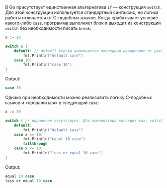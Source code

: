 
В Go присутствует единственная альтернатива `if` — конструкция `switch`. Для этой конструкции используется стандартный синтаксис, но логика работы отличается от С-подобных языков. Когда срабатывает условие какого-либо `case`, программа выполняет блок и выходит из конструкции `switch` без необходимости писать `break`:

```go
x := 10

switch x {
	default: // default всегда выполняется последним независимо от расположения в конструкции
		fmt.Println("default case")
	case 10:
		fmt.Println("case 10")
}
```

Output:

```go
case 10
```

Однако при необходимости можно реализовать логику С-подобных языков и «провалиться» в следующий `case`:

```go
x := 10

switch { // выражение отсутствует. Для компилятора выглядит как: switch true
	default:
		fmt.Println("default case")
	case x == 10:
		fmt.Println("equal 10 case")
		fallthrough
	case x <= 10:
		fmt.Println("less or equal 10 case")
}
```

Output:

```go
equal 10 case
less or equal 10 case
```

